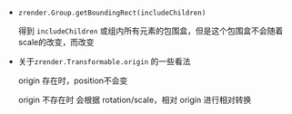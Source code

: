 - `zrender.Group.getBoundingRect(includeChildren)`

   得到 `includeChildren` 或组内所有元素的包围盒，但是这个包围盒不会随着scale的改变，而改变

- 关于`zrender.Transformable.origin` 的一些看法

   origin 存在时，position不会变

   origin 不存在时 会根据 rotation/scale，相对 origin 进行相对转换

   ​


